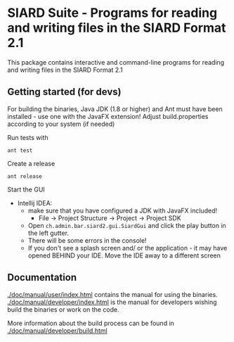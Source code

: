 # SIARD Suite - Programs for reading and writing files in the SIARD Format 2.1

This package contains interactive and command-line programs for reading 
and writing files in the SIARD Format 2.1

## Getting started (for devs)

For building the binaries, Java JDK (1.8 or higher) and  Ant must 
have been installed - use one with the JavaFX extension! Adjust build.properties according to your system (if needed)

Run tests with 

```shell
ant test
```

Create a release

```shell
ant release
```

Start the GUI

* Intellij IDEA:
  * make sure that you have configured a JDK with JavaFX included!
    * File -> Project Structure ->  Project -> Project SDK
  * Open `ch.admin.bar.siard2.gui.SiardGui` and click the play button in the left gutter.
  * There will be some errors in the console! 
  * If you don't see a splash screen and/ or the application - it may have opened BEHIND your IDE. Move the IDE away to a different screen

## Documentation
[./doc/manual/user/index.html](./doc/manual/user/index.html) contains the manual for using the binaries.
[./doc/manual/developer/index.html](./doc/manual/user/index.html) is the manual for developers wishing
build the binaries or work on the code.

More information about the build process can be found in
[./doc/manual/developer/build.html](./doc/manual/developer/build.html)